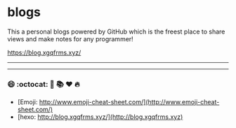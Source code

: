 # blogs
This a personal blogs powered by GitHub which is the freest place to share views and make notes for any programmer!


https://blog.xgqfrms.xyz/


***
***

### :smile: :octocat: :rocket: :books: :heart: :fire:

* [Emoji: http://www.emoji-cheat-sheet.com/](http://www.emoji-cheat-sheet.com/)
* [hexo:  http://blog.xgqfrms.xyz/](http://blog.xgqfrms.xyz) 

